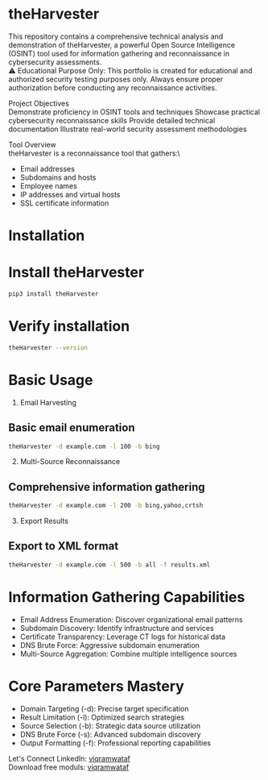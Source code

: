 # theHarvester
This repository contains a comprehensive technical analysis and demonstration of theHarvester, a powerful Open Source Intelligence (OSINT) tool used for information gathering and reconnaissance in cybersecurity assessments.<br>
⚠️ Educational Purpose Only: This portfolio is created for educational and authorized security testing purposes only. Always ensure proper authorization before conducting any reconnaissance activities.

Project Objectives\
Demonstrate proficiency in OSINT tools and techniques
Showcase practical cybersecurity reconnaissance skills
Provide detailed technical documentation
Illustrate real-world security assessment methodologies

Tool Overview\
theHarvester is a reconnaissance tool that gathers:\
- Email addresses
- Subdomains and hosts
- Employee names
- IP addresses and virtual hosts
- SSL certificate information

# Installation
# Install theHarvester
```bash
pip3 install theHarvester
```
# Verify installation
```bash
theHarvester --version
```

# Basic Usage
1. Email Harvesting
## Basic email enumeration
```bash
theHarvester -d example.com -l 100 -b bing
```
2. Multi-Source Reconnaissance
## Comprehensive information gathering
```bash
theHarvester -d example.com -l 200 -b bing,yahoo,crtsh
```
3. Export Results
## Export to XML format
```bash
theHarvester -d example.com -l 500 -b all -f results.xml
```

# Information Gathering Capabilities
- Email Address Enumeration: Discover organizational email patterns
- Subdomain Discovery: Identify infrastructure and services
- Certificate Transparency: Leverage CT logs for historical data
- DNS Brute Force: Aggressive subdomain enumeration
- Multi-Source Aggregation: Combine multiple intelligence sources

# Core Parameters Mastery
- Domain Targeting (-d): Precise target specification
- Result Limitation (-l): Optimized search strategies
- Source Selection (-b): Strategic data source utilization
- DNS Brute Force (-s): Advanced subdomain discovery
- Output Formatting (-f): Professional reporting capabilities

Let's Connect
LinkedIn: [viqramwataf](https://www.linkedin.com/in/viqramwataf)\
Download free moduls: [viqramwataf](https://lynk.id/viqramwataf)
